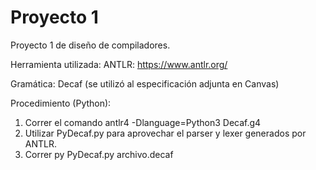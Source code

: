 # Proyecto 1
Proyecto 1 de diseño de compiladores.

Herramienta utilizada:
ANTLR: https://www.antlr.org/

Gramática:
Decaf (se utilizó al especificación adjunta en Canvas)

Procedimiento (Python):
1. Correr el comando antlr4 -Dlanguage=Python3 Decaf.g4
2. Utilizar PyDecaf.py para aprovechar el parser y lexer generados por ANTLR.
3. Correr py PyDecaf.py archivo.decaf